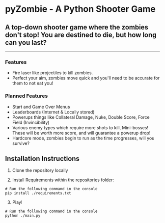 # pyZombie - A Python Shooter Game

## A top-down shooter game where the zombies don't stop! You are destined to die, but how long can you last?

<hr>

### Features

- Fire laser like projectiles to kill zombies.
- Perfect your aim, zombies move quick and you'll need to be accurate for them to not eat you!

### Planned Features

- Start and Game Over Menus
- Leaderboards (Internet & Locally stored)
- Powerups things like Collateral Damage, Nuke, Double Score, Force Field (Invincibility)
- Various enemy types which require more shots to kill, Mini-bosses! These will be worth more score, and will guarantee a powerup drop!
- Hardcore mode, zombies begin to run as the time progresses, will you survive?

## Installation Instructions

1. Clone the repository locally

2. Install Requirements within the repositories folder:

```
# Run the following command in the console
pip install ./requirements.txt
```

3. Play!

```
# Run the following command in the console
python ./main.py
```
